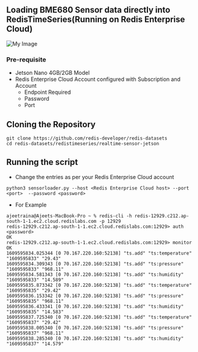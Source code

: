 ## Loading BME680 Sensor data directly into RedisTimeSeries(Running on Redis Enterprise Cloud)

![My Image](https://github.com/redis-developer/redis-datasets/blob/master/redistimeseries/realtime-sensor-jetson/Screenshot%202021-01-04%20at%2011.29.15%20PM.png)

### Pre-requisite

- Jetson Nano 4GB/2GB Model
- Redis Enterprise Cloud Account configured with Subscription and Account
   - Endpoint Required
   - Password
   - Port


## Cloning the Repository

```
git clone https://github.com/redis-developer/redis-datasets
cd redis-datasets/redistimeseries/realtime-sensor-jetson
```


## Running the script

- Change the entries as per your Redis Enterprise Cloud account 

```
python3 sensorloader.py --host <Redis Enterprise Cloud host> --port <port>  --password <password> 
```

- For Example

```
ajeetraina@Ajeets-MacBook-Pro ~ % redis-cli -h redis-12929.c212.ap-south-1-1.ec2.cloud.redislabs.com -p 12929
redis-12929.c212.ap-south-1-1.ec2.cloud.redislabs.com:12929> auth <password>
OK
redis-12929.c212.ap-south-1-1.ec2.cloud.redislabs.com:12929> monitor
OK
1609595834.025344 [0 70.167.220.160:52138] "ts.add" "ts:temperature" "1609595833" "29.43"
1609595834.309343 [0 70.167.220.160:52138] "ts.add" "ts:pressure" "1609595833" "968.11"
1609595834.581343 [0 70.167.220.160:52138] "ts.add" "ts:humidity" "1609595833" "14.589"
1609595835.873342 [0 70.167.220.160:52138] "ts.add" "ts:temperature" "1609595835" "29.42"
1609595836.153342 [0 70.167.220.160:52138] "ts.add" "ts:pressure" "1609595835" "968.11"
1609595836.433341 [0 70.167.220.160:52138] "ts.add" "ts:humidity" "1609595835" "14.583"
1609595837.725340 [0 70.167.220.160:52138] "ts.add" "ts:temperature" "1609595837" "29.42"
1609595838.005340 [0 70.167.220.160:52138] "ts.add" "ts:pressure" "1609595837" "968.11"
1609595838.285340 [0 70.167.220.160:52138] "ts.add" "ts:humidity" "1609595837" "14.579"
```

